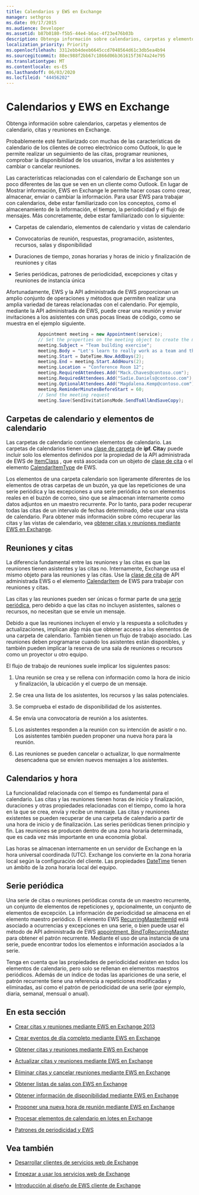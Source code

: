 ```yaml
---
title: Calendarios y EWS en Exchange
manager: sethgros
ms.date: 09/17/2015
ms.audience: Developer
ms.assetid: b87b0180-f5b5-44e4-b6ac-4f23e476b03b
description: Obtenga información sobre calendarios, carpetas y elementos de calendario, citas y reuniones en Exchange.
localization_priority: Priority
ms.openlocfilehash: 3312ebb4deeb6645ccd7048564d61c3db5ea4b94
ms.sourcegitcommit: 88ec988f2bb67c1866d06b361615f3674a24e795
ms.translationtype: MT
ms.contentlocale: es-ES
ms.lasthandoff: 06/03/2020
ms.locfileid: "44456202"
---
```

# <a name="calendars-and-ews-in-exchange"></a>Calendarios y EWS en Exchange

Obtenga información sobre calendarios, carpetas y elementos de calendario, citas y reuniones en Exchange.
  
Probablemente esté familiarizado con muchas de las características de calendario de los clientes de correo electrónico como Outlook, lo que le permite realizar un seguimiento de las citas, programar reuniones, comprobar la disponibilidad de los usuarios, invitar a los asistentes y cambiar o cancelar reuniones.
  
Las características relacionadas con el calendario de Exchange son un poco diferentes de las que se ven en un cliente como Outlook. En lugar de Mostrar información, EWS en Exchange le permite hacer cosas como crear, almacenar, enviar o cambiar la información. Para usar EWS para trabajar con calendarios, debe estar familiarizado con los conceptos, como el almacenamiento de la información, el tiempo, la periodicidad y el flujo de mensajes. Más concretamente, debe estar familiarizado con lo siguiente:
  
- Carpetas de calendario, elementos de calendario y vistas de calendario
    
- Convocatorias de reunión, respuestas, programación, asistentes, recursos, salas y disponibilidad
    
- Duraciones de tiempo, zonas horarias y horas de inicio y finalización de reuniones y citas
    
- Series periódicas, patrones de periodicidad, excepciones y citas y reuniones de instancia única
    
Afortunadamente, EWS y la API administrada de EWS proporcionan un amplio conjunto de operaciones y métodos que permiten realizar una amplia variedad de tareas relacionadas con el calendario. Por ejemplo, mediante la API administrada de EWS, puede crear una reunión y enviar invitaciones a los asistentes con unas pocas líneas de código, como se muestra en el ejemplo siguiente.
  
```cs
            Appointment meeting = new Appointment(service);
            // Set the properties on the meeting object to create the meeting.
            meeting.Subject = "Team building exercise";
            meeting.Body = "Let's learn to really work as a team and then have lunch!";
            meeting.Start = DateTime.Now.AddDays(2);
            meeting.End = meeting.Start.AddHours(2);
            meeting.Location = "Conference Room 12";
            meeting.RequiredAttendees.Add("Mack.Chaves@contoso.com");
            meeting.RequiredAttendees.Add("Sadie.Daniels@contoso.com");
            meeting.OptionalAttendees.Add("Magdalena.Kemp@contoso.com");
            meeting.ReminderMinutesBeforeStart = 60;
            // Send the meeting request
            meeting.Save(SendInvitationsMode.SendToAllAndSaveCopy);

```

## <a name="calendar-folders-and-calendar-items"></a>Carpetas de calendario y elementos de calendario
<a name="bk_CalendarFolder"> </a>

Las carpetas de calendario contienen elementos de calendario. Las carpetas de calendarios tienen una [clase de carpeta](https://msdn.microsoft.com/library/0041d135-2869-4612-89a5-d1aa86aa1093%28Office.15%29.aspx) de **ipf. Cita**y puede incluir solo los elementos definidos por la propiedad de la API administrada de EWS de [ItemClass](https://msdn.microsoft.com/library/microsoft.exchange.webservices.data.item.itemclass%28v=exchg.80%29.aspx) , que está asociada con un objeto de [clase de cita](https://msdn.microsoft.com/library/microsoft.exchange.webservices.data.appointment%28v=exchg.80%29.aspx) o el elemento [CalendarItemType](https://msdn.microsoft.com/library/1feb0788-adf7-4a7c-830c-005214ad930f%28Office.15%29.aspx) de EWS. 
  
Los elementos de una carpeta calendario son ligeramente diferentes de los elementos de otras carpetas de un buzón, ya que las repeticiones de una serie periódica y las excepciones a una serie periódica no son elementos reales en el buzón de correo, sino que se almacenan internamente como datos adjuntos en un maestro recurrente. Por lo tanto, para poder recuperar todas las citas de un intervalo de fechas determinado, debe usar una vista de calendario. Para obtener más información sobre cómo recuperar las citas y las vistas de calendario, vea [obtener citas y reuniones mediante EWS en Exchange](how-to-get-appointments-and-meetings-by-using-ews-in-exchange.md).
  
## <a name="meetings-and-appointments"></a>Reuniones y citas
<a name="bk_meetings"> </a>

La diferencia fundamental entre las reuniones y las citas es que las reuniones tienen asistentes y las citas no. Internamente, Exchange usa el mismo objeto para las reuniones y las citas. Use la [clase de cita](https://msdn.microsoft.com/library/microsoft.exchange.webservices.data.appointment%28v=exchg.80%29.aspx) de API administrada EWS o el elemento [CalendarItem](https://msdn.microsoft.com/library/b0c1fd27-b6da-46e5-88b8-88f00c71ba80%28Office.15%29.aspx) de EWS para trabajar con reuniones y citas. 
  
Las citas y las reuniones pueden ser únicas o formar parte de una [serie periódica](recurrence-patterns-and-ews.md), pero debido a que las citas no incluyen asistentes, salones o recursos, no necesitan que se envíe un mensaje.
  
Debido a que las reuniones incluyen el envío y la respuesta a solicitudes y actualizaciones, implican algo más que obtener acceso a los elementos de una carpeta de calendario. También tienen un flujo de trabajo asociado. Las reuniones deben programarse cuando los asistentes están disponibles, y también pueden implicar la reserva de una sala de reuniones o recursos como un proyector u otro equipo.
  
El flujo de trabajo de reuniones suele implicar los siguientes pasos:
  
1. Una reunión se crea y se rellena con información como la hora de inicio y finalización, la ubicación y el cuerpo de un mensaje.
    
2. Se crea una lista de los asistentes, los recursos y las salas potenciales.
    
3. Se comprueba el estado de disponibilidad de los asistentes. 
    
4. Se envía una convocatoria de reunión a los asistentes.
    
5. Los asistentes responden a la reunión con su intención de asistir o no. Los asistentes también pueden proponer una nueva hora para la reunión.
    
6. Las reuniones se pueden cancelar o actualizar, lo que normalmente desencadena que se envíen nuevos mensajes a los asistentes.
    
## <a name="calendars-and-time"></a>Calendarios y hora
<a name="bk_Time"> </a>

La funcionalidad relacionada con el tiempo es fundamental para el calendario. Las citas y las reuniones tienen horas de inicio y finalización, duraciones y otras propiedades relacionadas con el tiempo, como la hora en la que se crea, envía y recibe un mensaje. Las citas y reuniones existentes se pueden recuperar de una carpeta de calendario a partir de una hora de inicio y de finalización. Las series periódicas tienen principio y fin. Las reuniones se producen dentro de una zona horaria determinada, que es cada vez más importante en una economía global.
  
Las horas se almacenan internamente en un servidor de Exchange en la hora universal coordinada (UTC). Exchange los convierte en la zona horaria local según la configuración del cliente. Las propiedades [DateTime](https://msdn.microsoft.com/library/9c6ecd4c-779c-4fa5-8082-dd2bc0a751f4%28Office.15%29.aspx) tienen un ámbito de la zona horaria local del equipo. 
  
## <a name="recurring-series"></a>Serie periódica
<a name="bk_recurrence"> </a>

Una serie de citas o reuniones periódicas consta de un maestro recurrente, un conjunto de elementos de repeticiones y, opcionalmente, un conjunto de elementos de excepción. La información de periodicidad se almacena en el elemento maestro periódico. El elemento EWS [RecurringMasterItemId](https://msdn.microsoft.com/library/5800b58c-f3d7-4d8f-acc0-d13e02f4e258%28Office.15%29.aspx) está asociado a ocurrencias y excepciones en una serie, o bien puede usar el método de API administrada de EWS [appointment. BindToRecurringMaster](https://msdn.microsoft.com/library/dd635978%28v=EXCHG.80%29.aspx) para obtener el patrón recurrente. Mediante el uso de una instancia de una serie, puede encontrar todos los elementos e información asociados a la serie. 
  
Tenga en cuenta que las propiedades de periodicidad existen en todos los elementos de calendario, pero solo se rellenan en elementos maestros periódicos. Además de un índice de todas las apariciones de una serie, el patrón recurrente tiene una referencia a repeticiones modificadas y eliminadas, así como el patrón de periodicidad de una serie (por ejemplo, diaria, semanal, mensual o anual).
  
## <a name="in-this-section"></a>En esta sección
<a name="bk_inthissection"> </a>

- [Crear citas y reuniones mediante EWS en Exchange 2013](how-to-create-appointments-and-meetings-by-using-ews-in-exchange-2013.md)
    
- [Crear eventos de día completo mediante EWS en Exchange](how-to-create-all-day-events-by-using-ews-in-exchange.md)
    
- [Obtener citas y reuniones mediante EWS en Exchange](how-to-get-appointments-and-meetings-by-using-ews-in-exchange.md)
    
- [Actualizar citas y reuniones mediante EWS en Exchange](how-to-update-appointments-and-meetings-by-using-ews-in-exchange.md)
    
- [Eliminar citas y cancelar reuniones mediante EWS en Exchange](how-to-delete-appointments-and-cancel-meetings-by-using-ews-in-exchange.md)
    
- [Obtener listas de salas con EWS en Exchange](how-to-get-room-lists-by-using-ews-in-exchange.md)
    
- [Obtener información de disponibilidad mediante EWS en Exchange](how-to-get-free-busy-information-by-using-ews-in-exchange.md)
    
- [Proponer una nueva hora de reunión mediante EWS en Exchange](how-to-propose-a-new-meeting-time-by-using-ews-in-exchange.md)
    
- [Procesar elementos de calendario en lotes en Exchange](how-to-process-calendar-items-in-batches-in-exchange.md)
    
- [Patrones de periodicidad y EWS](recurrence-patterns-and-ews.md)
    
## <a name="see-also"></a>Vea también


- [Desarrollar clientes de servicios web de Exchange](develop-web-service-clients-for-exchange.md)
    
- [Empezar a usar los servicios web de Exchange](start-using-web-services-in-exchange.md)
    
- [Introducción al diseño de EWS cliente de Exchange](ews-client-design-overview-for-exchange.md)
    

